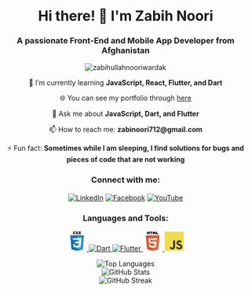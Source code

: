 <h1 align="center">Hi there! 👋 I'm Zabih Noori</h1>
<h3 align="center">A passionate Front-End and Mobile App Developer from Afghanistan</h3>

<p align="center"> <img src="https://komarev.com/ghpvc/?username=zabihullahnooriwardak&label=Profile%20views&color=0e75b6&style=flat" alt="zabihullahnooriwardak" /> </p>

<div align="center">
  <p> 🌱 I’m currently learning <strong>JavaScript, React, Flutter, and Dart</strong></p>
  <p> 🌐 You can see my portfolio through <a href="https://zabihullahnooriwardak.github.io/Zabih-portfolio/" target="_blank">here</a></p>
  <p> 💬 Ask me about <strong>JavaScript, Dart, and Flutter</strong></p>
  <p> 📫 How to reach me: <strong>zabinoori712@gmail.com</strong></p>
  <p> ⚡ Fun fact: <strong>Sometimes while I am sleeping, I find solutions for bugs and pieces of code that are not working</strong></p>
</div>

<h3 align="center">Connect with me:</h3>
<p align="center">
  <a href="https://www.linkedin.com/in/zabih-noori-aa59a924a/" target="_blank"><img align="center" src="https://raw.githubusercontent.com/rahuldkjain/github-profile-readme-generator/master/src/images/icons/Social/linked-in-alt.svg" alt="LinkedIn" height="30" width="40" /></a>
  <a href="https://www.facebook.com/profile.php?id=100030667175644" target="_blank"><img align="center" src="https://raw.githubusercontent.com/rahuldkjain/github-profile-readme-generator/master/src/images/icons/Social/facebook.svg" alt="Facebook" height="30" width="40" /></a>
  <a href="https://www.youtube.com/channel/UCmfd3A0EriTYeY_YaV__Ygg" target="_blank"><img align="center" src="https://raw.githubusercontent.com/rahuldkjain/github-profile-readme-generator/master/src/images/icons/Social/youtube.svg" alt="YouTube" height="30" width="40" /></a>
</p>

<h3 align="center">Languages and Tools:</h3>
<p align="center"> 
  <a href="https://www.w3schools.com/css/" target="_blank" rel="noreferrer"> 
    <img src="https://raw.githubusercontent.com/devicons/devicon/master/icons/css3/css3-original-wordmark.svg" alt="CSS3" width="40" height="40" />
  </a> 
  <a href="https://dart.dev" target="_blank" rel="noreferrer"> 
    <img src="https://www.vectorlogo.zone/logos/dartlang/dartlang-icon.svg" alt="Dart" width="40" height="40" />
  </a> 
  <a href="https://flutter.dev" target="_blank" rel="noreferrer"> 
    <img src="https://www.vectorlogo.zone/logos/flutterio/flutterio-icon.svg" alt="Flutter" width="40" height="40" />
  </a> 
  <a href="https://www.w3.org/html/" target="_blank" rel="noreferrer"> 
    <img src="https://raw.githubusercontent.com/devicons/devicon/master/icons/html5/html5-original-wordmark.svg" alt="HTML5" width="40" height="40" />
  </a> 
  <a href="https://developer.mozilla.org/en-US/docs/Web/JavaScript" target="_blank" rel="noreferrer"> 
    <img src="https://raw.githubusercontent.com/devicons/devicon/master/icons/javascript/javascript-original.svg" alt="JavaScript" width="40" height="40" />
  </a> 
</p>

<div align="center">
  <img src="https://github-readme-stats.vercel.app/api/top-langs?username=zabihullahnooriwardak&show_icons=true&locale=en&layout=compact" alt="Top Languages" />
</div>

<div align="center">
  <img src="https://github-readme-stats.vercel.app/api?username=zabihullahnooriwardak&show_icons=true&locale=en" alt="GitHub Stats" />
</div>

<div align="center">
  <img src="https://github-readme-streak-stats.herokuapp.com/?user=zabihullahnooriwardak" alt="GitHub Streak" />
</div>

